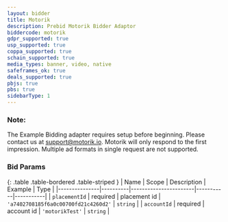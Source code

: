 ```yaml
---
layout: bidder
title: Motorik
description: Prebid Motorik Bidder Adaptor
biddercode: motorik
gdpr_supported: true
usp_supported: true
coppa_supported: true
schain_supported: true
media_types: banner, video, native
safeframes_ok: true
deals_supported: true
pbjs: true
pbs: true
sidebarType: 1
---
```


### Note:

The Example Bidding adapter requires setup before beginning. Please contact us at support@motorik.io.
Motorik will only respond to the first impression. Multiple ad formats in single request are not supported.

### Bid Params

{: .table .table-bordered .table-striped }
| Name          | Scope    | Description           | Example   | Type      |
|---------------|----------|-----------------------|-----------|-----------|
| `placementId`      | required | placement id | `'a7402708185f6a0c00700fd21c4260d2'`    | `string` |
| `accountId`      | required | account id | `'motorikTest'`    | `string` |
